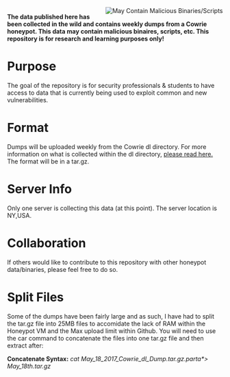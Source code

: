 <a href ="https://github.com/MNFaust/Cowrie-dl">
  <img src="http://i.imgur.com/cUy4Rtt.png"
    title="May Contain Malicious Binaries/Scripts" align="right" />
    </a>

**The data published here has been collected in the wild and contains weekly dumps from a Cowrie honeypot. This data may contain malicious binaires, scripts, etc. This repository is for research and learning purposes only!**



# Purpose

The goal of the repository is for security professionals & students to have access to data that is currently being used to exploit common and new vulnerabilities. 

# Format

Dumps will be uploaded weekly from the Cowrie dl directory. For more information on what is collected within the dl directory, [please read here.][1] The format will be in a tar.gz.

# Server Info

Only one server is collecting this data (at this point). The server location is NY,USA.

# Collaboration

If others would like to contribute to this repository with other honeypot data/binaries, please feel free to do so. 

# Split Files

Some of the dumps have been fairly large and as such, I have had to split the tar.gz file into 25MB files to accomidate the lack of 
RAM within the Honeypot VM and the Max upload limit within Github. You will need to use the car command to concatenate the files into one tar.gz file and then extract after:

**Concatenate Syntax:**  *cat May_18_2017_Cowrie_dl_Dump.tar.gz.parta\*\> May_18th.tar.gz*













[1]: https://github.com/micheloosterhof/cowrie

